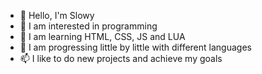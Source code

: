 - 👋 Hello, I'm Slowy
- 👀 I am interested in programming
- 🌱 I am learning HTML, CSS, JS and LUA
- 💞️ I am progressing little by little with different languages
- 📫 I like to do new projects and achieve my goals
